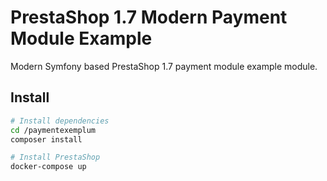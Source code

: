 # PrestaShop 1.7 Modern Payment Module Example
Modern Symfony based PrestaShop 1.7 payment module example module.

## Install

```bash
# Install dependencies
cd /paymentexemplum
composer install

# Install PrestaShop
docker-compose up

```
